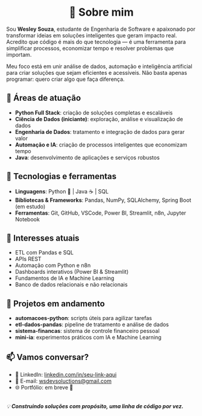 <h1 align="center">🌟 Sobre mim</h1>

<p>
Sou <strong>Wesley Souza</strong>, estudante de Engenharia de Software e apaixonado por transformar ideias em soluções inteligentes que geram impacto real.<br>
Acredito que código é mais do que tecnologia — é uma ferramenta para simplificar processos, economizar tempo e resolver problemas que importam.
</p>

<p>
Meu foco está em unir análise de dados, automação e inteligência artificial para criar soluções que sejam eficientes e acessíveis. Não basta apenas programar: quero criar algo que faça diferença.
</p>

<h2>🚀 Áreas de atuação</h2>
<ul>
  <li><strong>Python Full Stack</strong>: criação de soluções completas e escaláveis</li>
  <li><strong>Ciência de Dados (iniciante)</strong>: exploração, análise e visualização de dados</li>
  <li><strong>Engenharia de Dados</strong>: tratamento e integração de dados para gerar valor</li>
  <li><strong>Automação e IA</strong>: criação de processos inteligentes que economizam tempo</li>
  <li><strong>Java</strong>: desenvolvimento de aplicações e serviços robustos</li>
</ul>

<h2>🧠 Tecnologias e ferramentas</h2>
<ul>
  <li><strong>Linguagens</strong>: Python 🐍 | Java ☕ | SQL</li>
  <li><strong>Bibliotecas & Frameworks</strong>: Pandas, NumPy, SQLAlchemy, Spring Boot (em estudo)</li>
  <li><strong>Ferramentas</strong>: Git, GitHub, VSCode, Power BI, Streamlit, n8n, Jupyter Notebook</li>
</ul>

<h2>📌 Interesses atuais</h2>
<ul>
  <li>ETL com Pandas e SQL</li>
  <li>APIs REST</li>
  <li>Automação com Python e n8n</li>
  <li>Dashboards interativos (Power BI & Streamlit)</li>
  <li>Fundamentos de IA e Machine Learning</li>
  <li>Banco de dados relacionais e não relacionais</li>
</ul>

<h2>📂 Projetos em andamento</h2>
<ul>
  <li><strong>automacoes-python</strong>: scripts úteis para agilizar tarefas</li>
  <li><strong>etl-dados-pandas</strong>: pipeline de tratamento e análise de dados</li>
  <li><strong>sistema-financas</strong>: sistema de controle financeiro pessoal</li>
  <li><strong>mini-ia</strong>: experimentos práticos com IA e Machine Learning</li>
</ul>

<h2>📫 Vamos conversar?</h2>
<ul>
  <li>🔗 LinkedIn: <a href="https://linkedin.com/in/seu-link-aqui" target="_blank" rel="noopener noreferrer">linkedin.com/in/seu-link-aqui</a></li>
  <li>💬 E-mail: <a href="mailto:wsdevsoluctions@gmail.com">wsdevsoluctions@gmail.com</a></li>
  <li>🌐 Portfólio: em breve 🚧</li>
</ul>

<p style="font-style: italic; margin-top: 2rem;">
💡 <strong>Construindo soluções com propósito, uma linha de código por vez.</strong>
</p>
